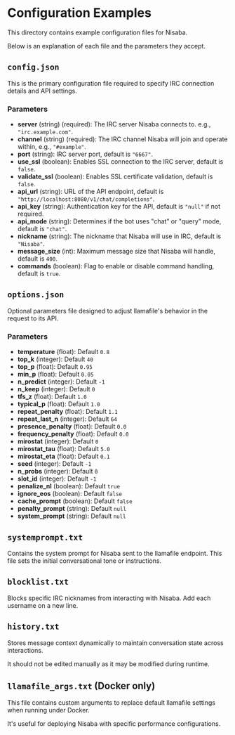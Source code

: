 # Configuration Examples

This directory contains example configuration files for Nisaba.

Below is an explanation of each file and the parameters they accept.

## `config.json`

This is the primary configuration file required to specify IRC connection details and API settings.

### Parameters
- **server** (string) (required): The IRC server Nisaba connects to. e.g., `"irc.example.com"`.
- **channel** (string) (required): The IRC channel Nisaba will join and operate within, e.g., `"#example"`.
- **port** (string): IRC server port, default is `"6667"`.
- **use_ssl** (boolean): Enables SSL connection to the IRC server, default is `false`.
- **validate_ssl** (boolean): Enables SSL certificate validation, default is `false`.
- **api_url** (string): URL of the API endpoint, default is `"http://localhost:8080/v1/chat/completions"`.
- **api_key** (string): Authentication key for the API, default is `"null"` if not required.
- **api_mode** (string): Determines if the bot uses "chat" or "query" mode, default is `"chat"`.
- **nickname** (string): The nickname that Nisaba will use in IRC, default is `"Nisaba"`.
- **message_size** (int): Maximum message size that Nisaba will handle, default is `400`.
- **commands** (boolean): Flag to enable or disable command handling, default is `true`.

## `options.json`

Optional parameters file designed to adjust llamafile's behavior in the request to its API.

### Parameters
- **temperature** (float): Default `0.8`
- **top_k** (integer): Default `40`
- **top_p** (float): Default `0.95`
- **min_p** (float): Default `0.05`
- **n_predict** (integer): Default `-1`
- **n_keep** (integer): Default `0`
- **tfs_z** (float): Default `1.0`
- **typical_p** (float): Default `1.0`
- **repeat_penalty** (float): Default `1.1`
- **repeat_last_n** (integer): Default `64`
- **presence_penalty** (float): Default `0.0`
- **frequency_penalty** (float): Default `0.0`
- **mirostat** (integer): Default `0`
- **mirostat_tau** (float): Default `5.0`
- **mirostat_eta** (float): Default `0.1`
- **seed** (integer): Default `-1`
- **n_probs** (integer): Default `0`
- **slot_id** (integer): Default `-1`
- **penalize_nl** (boolean): Default `true`
- **ignore_eos** (boolean): Default `false`
- **cache_prompt** (boolean): Default `false`
- **penalty_prompt** (string): Default `null`
- **system_prompt** (string): Default `null`

## `systemprompt.txt`

Contains the system prompt for Nisaba sent to the llamafile endpoint. This file sets the initial conversational tone or instructions.

## `blocklist.txt`

Blocks specific IRC nicknames from interacting with Nisaba. Add each username on a new line.

## `history.txt`

Stores message context dynamically to maintain conversation state across interactions.

It should not be edited manually as it may be modified during runtime.

## `llamafile_args.txt` (Docker only)

This file contains custom arguments to replace default llamafile settings when running under Docker.

It's useful for deploying Nisaba with specific performance configurations.
